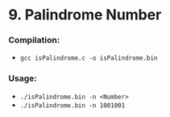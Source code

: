 # 9. Palindrome Number

### Compilation:
- `gcc isPalindrome.c -o isPalindrome.bin`

### Usage:
- `./isPalindrome.bin -n <Number>`
- `./isPalindrome.bin -n 1001001`
